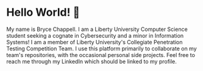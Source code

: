 # Hello World! 👋

My name is Bryce Chappell. I am a Liberty University Computer Science student seeking a cognate in Cybersecurity and a minor in Information Systems! I am a member of Liberty University's Collegiate Penetration Testing Competition Team. I use this platform primarily to collaborate on my team's repositories, with the occasional personal side projects. Feel free to reach me through my LinkedIn which should be linked to my profile.

<!--

Here are some ideas to get you started:

- 🔭 I’m currently working on ...
- 🌱 I’m currently learning ...
- 👯 I’m looking to collaborate on ...
- 🤔 I’m looking for help with ...
- 💬 Ask me about ...
- 📫 How to reach me: ...
- 😄 Pronouns: ...
- ⚡ Fun fact: ...
-->
